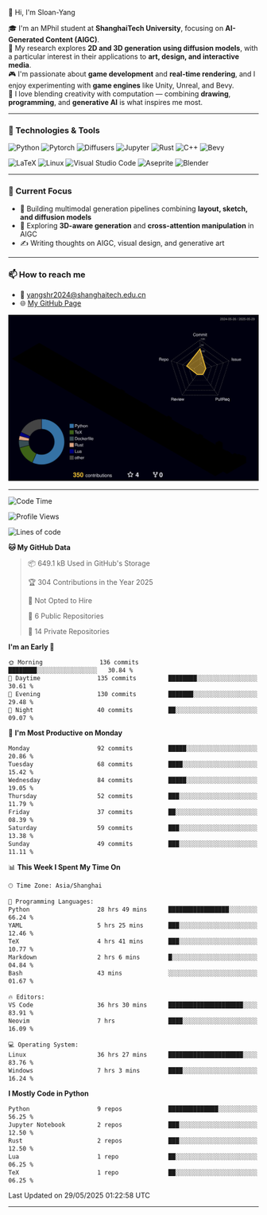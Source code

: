 👋 Hi, I'm Sloan-Yang

🎓 I'm an MPhil student at **ShanghaiTech University**, focusing on **AI-Generated Content (AIGC)**.  
🧠 My research explores **2D and 3D generation using diffusion models**, with a particular interest in their applications to **art, design, and interactive media**.  
🎮 I'm passionate about **game development** and **real-time rendering**, and I enjoy experimenting with **game engines** like Unity, Unreal, and Bevy.  
🎨 I love blending creativity with computation — combining **drawing**, **programming**, and **generative AI** is what inspires me most.

---

### 🧰 Technologies & Tools

![Python](https://img.shields.io/badge/python-%233776AB.svg?style=for-the-badge&logo=python&logoColor=white)
![Pytorch](https://img.shields.io/badge/pytorch-%23EE4C2C.svg?style=for-the-badge&logo=pytorch&logoColor=white)
![Diffusers](https://img.shields.io/badge/diffusers-HuggingFace-yellow?style=for-the-badge&logo=huggingface&logoColor=black)
![Jupyter](https://img.shields.io/badge/Jupyter-%23F37626.svg?style=for-the-badge&logo=Jupyter&logoColor=white)
![Rust](https://img.shields.io/badge/Rust-%23000000.svg?style=for-the-badge&logo=rust&logoColor=white)
![C++](https://img.shields.io/badge/C++-%2300599C.svg?style=for-the-badge&logo=c%2B%2B&logoColor=white)
![Bevy](https://img.shields.io/badge/Bevy-000000.svg?style=for-the-badge&logo=bevy&logoColor=white)

![LaTeX](https://img.shields.io/badge/LaTeX-47A141?style=for-the-badge&logo=latex&logoColor=white)
![Linux](https://img.shields.io/badge/Linux-FCC624?style=for-the-badge&logo=linux&logoColor=black)
![Visual Studio Code](https://img.shields.io/badge/VSCode-0078d7.svg?style=for-the-badge&logo=visual-studio-code&logoColor=white)
![Aseprite](https://img.shields.io/badge/Aseprite-FFFFFF?style=for-the-badge&logo=Aseprite&logoColor=%237D929E)
![Blender](https://img.shields.io/badge/Blender-F5792A?style=for-the-badge&logo=blender&logoColor=white)

---

### 🔭 Current Focus

- 🎨 Building multimodal generation pipelines combining **layout, sketch, and diffusion models**
- 🧪 Exploring **3D-aware generation** and **cross-attention manipulation** in AIGC
- ✍️ Writing thoughts on AIGC, visual design, and generative art

---

### 📫 How to reach me

- 📧 <a href="mailto:yangshr2024@shanghaitech.edu.cn">yangshr2024@shanghaitech.edu.cn</a>
- 🌐 [My GitHub Page](https://sloan-yang.github.io)  



![3D Profile](https://raw.githubusercontent.com/Sloan-Yang/Sloan-Yang/main/profile-3d-contrib/profile-night-rainbow.svg)

---


<!--START_SECTION:waka-->
![Code Time](http://img.shields.io/badge/Code%20Time-144%20hrs%2013%20mins-blue)

![Profile Views](http://img.shields.io/badge/Profile%20Views-30-blue)

![Lines of code](https://img.shields.io/badge/From%20Hello%20World%20I%27ve%20Written-1.9%20million%20lines%20of%20code-blue)

**🐱 My GitHub Data** 

> 📦 649.1 kB Used in GitHub's Storage 
 > 
> 🏆 304 Contributions in the Year 2025
 > 
> 🚫 Not Opted to Hire
 > 
> 📜 6 Public Repositories 
 > 
> 🔑 14 Private Repositories 
 > 
**I'm an Early 🐤** 

```text
🌞 Morning                136 commits         ████████░░░░░░░░░░░░░░░░░   30.84 % 
🌆 Daytime                135 commits         ████████░░░░░░░░░░░░░░░░░   30.61 % 
🌃 Evening                130 commits         ███████░░░░░░░░░░░░░░░░░░   29.48 % 
🌙 Night                  40 commits          ██░░░░░░░░░░░░░░░░░░░░░░░   09.07 % 
```
📅 **I'm Most Productive on Monday** 

```text
Monday                   92 commits          █████░░░░░░░░░░░░░░░░░░░░   20.86 % 
Tuesday                  68 commits          ████░░░░░░░░░░░░░░░░░░░░░   15.42 % 
Wednesday                84 commits          █████░░░░░░░░░░░░░░░░░░░░   19.05 % 
Thursday                 52 commits          ███░░░░░░░░░░░░░░░░░░░░░░   11.79 % 
Friday                   37 commits          ██░░░░░░░░░░░░░░░░░░░░░░░   08.39 % 
Saturday                 59 commits          ███░░░░░░░░░░░░░░░░░░░░░░   13.38 % 
Sunday                   49 commits          ███░░░░░░░░░░░░░░░░░░░░░░   11.11 % 
```


📊 **This Week I Spent My Time On** 

```text
🕑︎ Time Zone: Asia/Shanghai

💬 Programming Languages: 
Python                   28 hrs 49 mins      █████████████████░░░░░░░░   66.24 % 
YAML                     5 hrs 25 mins       ███░░░░░░░░░░░░░░░░░░░░░░   12.46 % 
TeX                      4 hrs 41 mins       ███░░░░░░░░░░░░░░░░░░░░░░   10.77 % 
Markdown                 2 hrs 6 mins        █░░░░░░░░░░░░░░░░░░░░░░░░   04.84 % 
Bash                     43 mins             ░░░░░░░░░░░░░░░░░░░░░░░░░   01.67 % 

🔥 Editors: 
VS Code                  36 hrs 30 mins      █████████████████████░░░░   83.91 % 
Neovim                   7 hrs               ████░░░░░░░░░░░░░░░░░░░░░   16.09 % 

💻 Operating System: 
Linux                    36 hrs 27 mins      █████████████████████░░░░   83.76 % 
Windows                  7 hrs 3 mins        ████░░░░░░░░░░░░░░░░░░░░░   16.24 % 
```

**I Mostly Code in Python** 

```text
Python                   9 repos             ██████████████░░░░░░░░░░░   56.25 % 
Jupyter Notebook         2 repos             ███░░░░░░░░░░░░░░░░░░░░░░   12.50 % 
Rust                     2 repos             ███░░░░░░░░░░░░░░░░░░░░░░   12.50 % 
Lua                      1 repo              ██░░░░░░░░░░░░░░░░░░░░░░░   06.25 % 
TeX                      1 repo              ██░░░░░░░░░░░░░░░░░░░░░░░   06.25 % 
```




 Last Updated on 29/05/2025 01:22:58 UTC
<!--END_SECTION:waka-->

---






